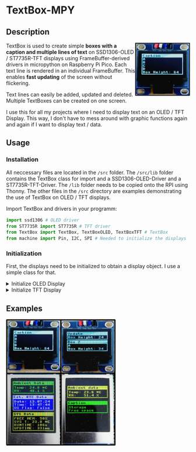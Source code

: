 # TextBox-MPY

## Description
<img align="right"  src="doc/OLED.jpg" width="150" height="auto" />

TextBox is used to create simple **boxes with a caption and multiple lines of text** on SSD1306-OLED / ST7735R-TFT displays using FrameBuffer-derived drivers in micropython on Raspberry Pi Pico.
Each text line is rendered in an individual FrameBuffer. 
This enables **fast updating** of the screen without flickering.

Text lines can easily be added, updated and deleted. 
Multiple TextBoxes can be created on one screen.

I use this for all my projects where I need to display text on an OLED / TFT Display.
This way, I don't have to mess around with graphic functions again and again if I want to display text / data.

## Usage

### Installation

All neccessary files are located in the `/src` folder.
The `/src/lib` folder contains the TextBox class for import and a SSD1306-OLED-Driver and a ST7735R-TFT-Driver.
The `/lib` folder needs to be copied onto the RPI using Thonny. 
The other files in the `/src` directory are examples demonstrating the use of TextBox on OLED / TFT displays.

Import TextBox and drivers in your programm:
```python
import ssd1306 # OLED driver
from ST7735R import ST7735R # TFT driver
from TextBox import TextBox, TextBoxOLED, TextBoxTFT # TextBox
from machine import Pin, I2C, SPI # Needed to initialize the displays
```

### Initialization

First, the displays need to be initialized to obtain a display object.
I use a simple class for that.

<details>
<summary>Initialize OLED Display</summary>

```python
"""OLED Display
VCC --> VBUS Pin 36 (3.3V)
GND --> Pin Nr. 3"""
DISPLAY_SDA_PIN = const(26)
DISPLAY_SCL_PIN = const(27)
DISPLAY_I2C_INSTANCE = const(1)

class OLED:
    def __init__(self, scl_pin, sda_pin):
        self.scl_pin = scl_pin
        self.sda_pin = sda_pin
        
        self.width  = 128
        self.height = 64
        
        # Make sure to use the correct I2C instance (0 or 1)
        # according to pin map
        self.i2c = I2C(DISPLAY_I2C_INSTANCE,scl=Pin(self.scl_pin),
                       sda=Pin(self.sda_pin), freq = 2000000)
        
        self.display = ssd1306.SSD1306_I2C(self.width, self.height, self.i2c)
        self.clear()

    # Returns display object. 
    def display_object(self):
        return self.display
    
    def clear(self):
        self.display.fill(0)
        self.display.show()
```

</details>


<details>
<summary>Initialize TFT Display</summary>

```python
"""TFT Display
VCC --> VBUS Pin 36 (3.3V)
GND --> Pin Nr. 3"""
TFT_MISO_PIN = None # --> not needed
TFT_CLK_PIN = const(2)  # --> SCK
TFT_MOSI_PIN = const(3) # --> SDA
TFT_RST_PIN = const(4) # --> RES
TFT_DC_PIN = const(5) # --> DC
TFT_CS_PIN = const(6) # --> CS
TFT_BLK_PIN = const(7) # --> Backlight

class TFT():
    def __init__(self, clk, mosi, miso, cs, dc, rst, blk):
        self.width = 128
        self.height = 160
        
        self.dc = Pin(dc, Pin.OUT, Pin.PULL_DOWN)
        self.cs = Pin(cs, Pin.OUT, Pin.PULL_DOWN)
        self.rst = Pin(rst, Pin.OUT, Pin.PULL_DOWN)
        
        self.blk = Pin(blk, Pin.OUT, Pin.PULL_UP)
        
        # Turn on backlight.
        # Brightness may be controlled by PWM.
        self.blk(1)
        
        self.spi = SPI(0, baudrate = 15625000, polarity = 0, phase = 0, sck = Pin(clk),
                   mosi = Pin(mosi), miso = miso)
    
        self.display = ST7735R(self.spi, self.cs, self.dc, self.rst,
                   height = self.height, width = self.width)
        
    # Returns display object.    
    def display_object(self):
        return self.display
    
    def clear(self):
        self.display.fill(0)
        self.display.show()
```

</details>


## Examples

<img align="left"  src="doc/TFT_OLED_Overview.jpg" width="300" height="auto" />
